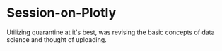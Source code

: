 # Session-on-Plotly
Utilizing quarantine at it's best, was revising the basic concepts of data science and thought of uploading.
